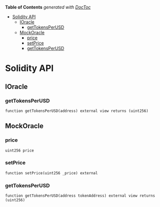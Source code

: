 <!-- START doctoc generated TOC please keep comment here to allow auto update -->
<!-- DON'T EDIT THIS SECTION, INSTEAD RE-RUN doctoc TO UPDATE -->
**Table of Contents**  *generated with [DocToc](https://github.com/thlorenz/doctoc)*

- [Solidity API](#solidity-api)
  - [IOracle](#ioracle)
    - [getTokensPerUSD](#gettokensperusd)
  - [MockOracle](#mockoracle)
    - [price](#price)
    - [setPrice](#setprice)
    - [getTokensPerUSD](#gettokensperusd-1)

<!-- END doctoc generated TOC please keep comment here to allow auto update -->

# Solidity API

## IOracle

### getTokensPerUSD

```solidity
function getTokensPerUSD(address) external view returns (uint256)
```

## MockOracle

### price

```solidity
uint256 price
```

### setPrice

```solidity
function setPrice(uint256 _price) external
```

### getTokensPerUSD

```solidity
function getTokensPerUSD(address tokenAddress) external view returns (uint256)
```

